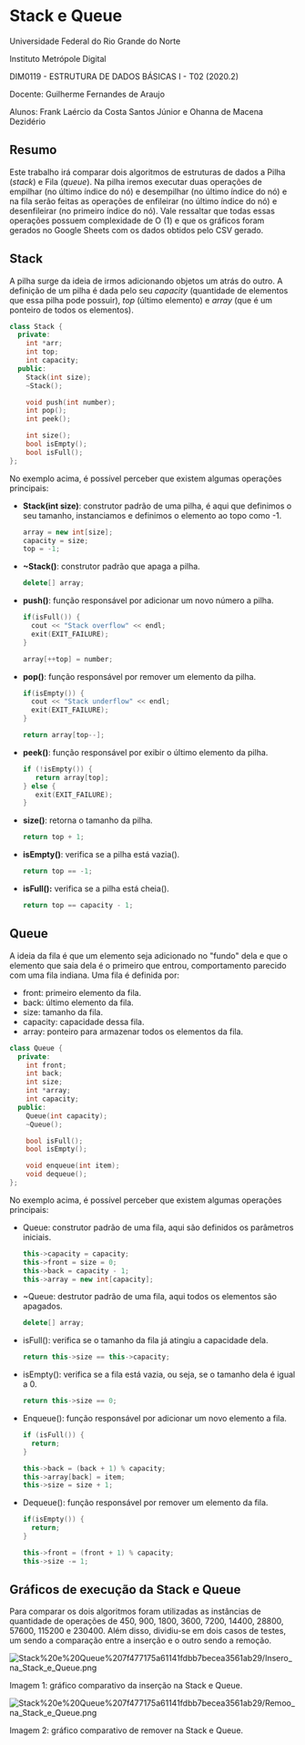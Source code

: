# Stack e Queue

Universidade Federal do Rio Grande do Norte

Instituto Metrópole Digital

DIM0119 - ESTRUTURA DE DADOS BÁSICAS I - T02 (2020.2)

Docente: Guilherme Fernandes de Araujo

Alunos: Frank Laércio da Costa Santos Júnior e Ohanna de Macena Dezidério

## Resumo

Este trabalho irá comparar dois algoritmos de estruturas de dados a Pilha (*stack*) e Fila (*queue*). Na pilha iremos executar duas operações de empilhar (no último índice do nó) e desempilhar (no último índice do nó) e na fila serão feitas as operações de enfileirar (no último índice do nó) e desenfileirar (no primeiro índice do nó). Vale ressaltar que todas essas operações possuem complexidade de O (1) e que os gráficos foram gerados no Google Sheets com os dados obtidos pelo CSV gerado.

## Stack

A pilha surge da ideia de irmos adicionando objetos um atrás do outro. A definição de um pilha é dada pelo seu *capacity* (quantidade de elementos que essa pilha pode possuir), *top* (último elemento) e *array* (que é um ponteiro de todos os elementos).

```cpp
class Stack {
  private:
    int *arr;
    int top;
    int capacity;
  public:
    Stack(int size);
    ~Stack();

    void push(int number);
    int pop();
    int peek();

    int size();
    bool isEmpty();
    bool isFull();  
};
```

No exemplo acima, é possível perceber que existem algumas operações principais:

- **Stack(int size)**: construtor padrão de uma pilha, é aqui que definimos o seu tamanho, instanciamos e definimos o elemento ao topo como -1.

    ```cpp
    array = new int[size];
    capacity = size;
    top = -1;
    ```

- **~Stack()**: construtor padrão que apaga a pilha.

    ```cpp
    delete[] array;
    ```

- **push()**: função responsável por adicionar um novo número a pilha.

    ```cpp
    if(isFull()) {
      cout << "Stack overflow" << endl;
      exit(EXIT_FAILURE);
    }

    array[++top] = number;
    ```

- **pop()**: função responsável por remover um elemento da pilha.

    ```cpp
    if(isEmpty()) {
      cout << "Stack underflow" << endl;
      exit(EXIT_FAILURE);
    }

    return array[top--];
    ```

- **peek()**: função responsável por exibir o último elemento da pilha.

    ```cpp
    if (!isEmpty()) {
       return array[top];
    } else {
       exit(EXIT_FAILURE);
    }
    ```

- **size()**: retorna o tamanho da pilha.

    ```cpp
    return top + 1;
    ```

- **isEmpty()**: verifica se a pilha está vazia().

    ```cpp
    return top == -1;
    ```

- **isFull():** verifica se a pilha está cheia().

    ```cpp
    return top == capacity - 1;
    ```

## Queue

A ideia da fila é que um elemento seja adicionado no "fundo" dela e que o elemento que saia dela é o primeiro que entrou, comportamento parecido com uma fila indiana. Uma fila é definida por:

- front: primeiro elemento da fila.
- back: último elemento da fila.
- size: tamanho da fila.
- capacity: capacidade dessa fila.
- array: ponteiro para armazenar todos os elementos da fila.

```cpp
class Queue {
  private:
    int front;
    int back;
    int size;
    int *array;
    int capacity;
  public:
    Queue(int capacity);
    ~Queue();

    bool isFull();
    bool isEmpty();

    void enqueue(int item);
    void dequeue();
};
```

No exemplo acima, é possível perceber que existem algumas operações principais:

- Queue: construtor padrão de uma fila, aqui são definidos os parâmetros iniciais.

    ```cpp
    this->capacity = capacity;
    this->front = size = 0;
    this->back = capacity - 1;
    this->array = new int[capacity];
    ```

- ~Queue: destrutor padrão de uma fila, aqui todos os elementos são apagados.

    ```cpp
    delete[] array;
    ```

- isFull(): verifica se o tamanho da fila já atingiu a capacidade dela.

    ```cpp
    return this->size == this->capacity;
    ```

- isEmpty(): verifica se a fila está vazia, ou seja, se o tamanho dela é igual a 0.

    ```cpp
    return this->size == 0;
    ```

- Enqueue(): função responsável  por adicionar um novo elemento a fila.

    ```cpp
    if (isFull()) {
      return;
    }

    this->back = (back + 1) % capacity;
    this->array[back] = item; 
    this->size = size + 1;
    ```

- Dequeue(): função responsável  por remover um elemento da fila.

    ```cpp
    if(isEmpty()) {
      return;
    }

    this->front = (front + 1) % capacity;
    this->size -= 1;
    ```

## Gráficos de execução da Stack e Queue

Para comparar os dois algoritmos foram utilizadas as instâncias de quantidade de operações de 450, 900, 1800, 3600, 7200, 14400, 28800, 57600, 115200 e 230400. Além disso, dividiu-se em dois casos de testes, um sendo a comparação entre a inserção e o outro sendo a remoção. 

![Stack%20e%20Queue%207f477175a61141fdbb7becea3561ab29/Insero_na_Stack_e_Queue.png](Stack%20e%20Queue%207f477175a61141fdbb7becea3561ab29/Insero_na_Stack_e_Queue.png)

Imagem 1: gráfico comparativo da inserção na Stack e Queue.

![Stack%20e%20Queue%207f477175a61141fdbb7becea3561ab29/Remoo_na_Stack_e_Queue.png](Stack%20e%20Queue%207f477175a61141fdbb7becea3561ab29/Remoo_na_Stack_e_Queue.png)

Imagem 2: gráfico comparativo de remover na Stack e Queue.
